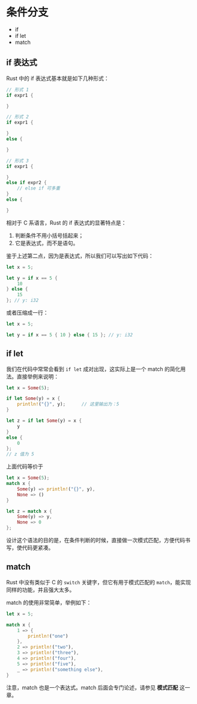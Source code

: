 # 条件分支

- if
- if let
- match

## if 表达式

Rust 中的 if 表达式基本就是如下几种形式：

```rust
// 形式 1
if expr1 {

}

// 形式 2
if expr1 {

}
else {

}

// 形式 3
if expr1 {

}
else if expr2 {
    // else if 可多重
}
else {

}

```

相对于 C 系语言，Rust 的 if 表达式的显著特点是：

1. 判断条件不用小括号括起来；
2. 它是表达式，而不是语句。

鉴于上述第二点，因为是表达式，所以我们可以写出如下代码：

```rust
let x = 5;

let y = if x == 5 {
    10
} else {
    15
}; // y: i32
```

或者压缩成一行：

```rust
let x = 5;

let y = if x == 5 { 10 } else { 15 }; // y: i32
```

## if let

我们在代码中常常会看到 `if let` 成对出现，这实际上是一个 match 的简化用法。直接举例来说明：

```rust
let x = Some(5);

if let Some(y) = x {
    println!("{}", y);      // 这里输出为：5    
}

let z = if let Some(y) = x {
    y      
}
else {
    0
};
// z 值为 5    

```

上面代码等价于

```rust
let x = Some(5);
match x {
    Some(y) => println!("{}", y),
    None => ()    
}

let z = match x {
    Some(y) => y,
    None => 0
};
```

设计这个语法的目的是，在条件判断的时候，直接做一次模式匹配，方便代码书写，使代码更紧凑。

## match

Rust 中没有类似于 C 的 `switch` 关键字，但它有用于模式匹配的 `match`，能实现同样的功能，并且强大太多。

match 的使用非常简单，举例如下：

```rust
let x = 5;

match x {
    1 => {
        println!("one")
    },
    2 => println!("two"),
    3 => println!("three"),
    4 => println!("four"),
    5 => println!("five"),
    _ => println!("something else"),
}
```
注意，match 也是一个表达式。match 后面会专门论述，请参见 **模式匹配** 这一章。
